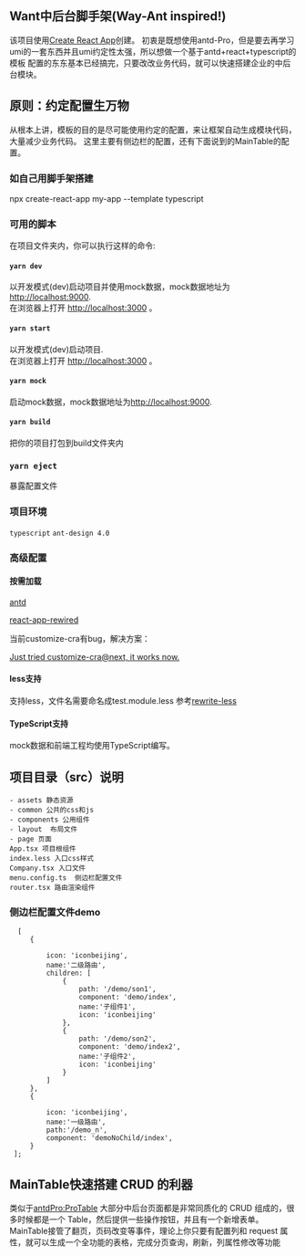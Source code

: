 ## Want中后台脚手架(Way-Ant inspired!)
该项目使用[Create React App](https://github.com/facebook/create-react-app)创建。
初衷是既想使用antd-Pro，但是要去再学习umi的一套东西并且umi约定性太强，所以想做一个基于antd+react+typescript的模板
配置的东东基本已经搞完，只要改改业务代码，就可以快速搭建企业的中后台模块。

## 原则：约定配置生万物
从根本上讲，模板的目的是尽可能使用约定的配置，来让框架自动生成模块代码，大量减少业务代码。
这里主要有侧边栏的配置，还有下面说到的MainTable的配置。

### 如自己用脚手架搭建
npx create-react-app my-app --template typescript

### 可用的脚本

在项目文件夹内，你可以执行这样的命令:
#### `yarn dev`
以开发模式(dev)启动项目并使用mock数据，mock数据地址为[http://localhost:9000](http://localhost:9000).<br />
在浏览器上打开 [http://localhost:3000](http://localhost:3000) 。


#### `yarn start`

以开发模式(dev)启动项目.<br />
在浏览器上打开 [http://localhost:3000](http://localhost:3000) 。

#### `yarn mock`
启动mock数据，mock数据地址为[http://localhost:9000](http://localhost:9000).<br />

#### `yarn build`

把你的项目打包到build文件夹内

### `yarn eject`
暴露配置文件

### 项目环境
`typescript` `ant-design 4.0 ` 

### 高级配置
#### 按需加载
[antd](https://ant.design/docs/react/use-in-typescript-cn#header)

[react-app-rewired](https://github.com/timarney/react-app-rewired)

当前customize-cra有bug，解决方案：

[Just tried customize-cra@next, it works now.](https://github.com/arackaf/customize-cra/issues/231)

#### less支持
支持less，文件名需要命名成test.module.less
参考[rewrite-less](https://github.com/arackaf/customize-cra#addlessloaderloaderoptions)

#### TypeScript支持
mock数据和前端工程均使用TypeScript编写。

## 项目目录（src）说明
```
- assets 静态资源
- common 公共的css和js
- components 公用组件
- layout  布局文件
- page 页面
App.tsx 项目根组件
index.less 入口css样式
Company.tsx 入口文件
menu.config.ts  侧边栏配置文件
router.tsx 路由渲染组件
```

### 侧边栏配置文件demo
```
  [
     {
 
         icon: 'iconbeijing',
         name:'二级路由',
         children: [
             {
                 path: '/demo/son1',
                 component: 'demo/index',
                 name:'子组件1',
                 icon: 'iconbeijing'
             },
             {
                 path: '/demo/son2',
                 component: 'demo/index2',
                 name:'子组件2',
                 icon: 'iconbeijing'
             }
         ]
     },
     {
 
         icon: 'iconbeijing',
         name:'一级路由',
         path:'/demo_n',
         component: 'demoNoChild/index',
     }
 ];
```
## MainTable快速搭建 CRUD 的利器
类似于[antdPro:ProTable](https://pro.ant.design/blog/protable-cn)
大部分中后台页面都是非常同质化的 CRUD 组成的，很多时候都是一个 Table，然后提供一些操作按钮，并且有一个新增表单。
MainTable接管了翻页，页码改变等事件，理论上你只要有配置列和 request 属性，就可以生成一个全功能的表格，完成分页查询，刷新，列属性修改等功能
 

 

